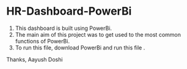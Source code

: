 # HR-Dashboard-PowerBi

1. This dashboard is built using PowerBi.
2. The main aim of this project was to get used to the most common functions of PowerBi.
3. To run this file, download PowerBi and run this file .

Thanks,
Aayush Doshi
